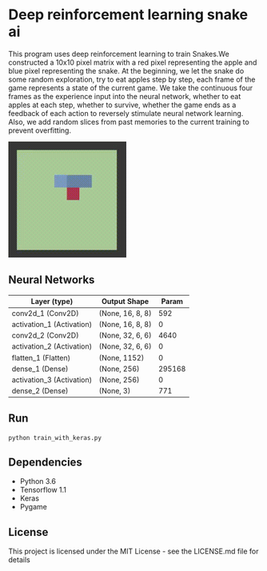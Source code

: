 # Deep reinforcement learning snake ai
This program uses deep reinforcement learning to train Snakes.We constructed a 10x10 pixel matrix with a red pixel representing the apple and blue pixel representing the snake. At the beginning, we let the snake do some random exploration, try to eat apples step by step, each frame of the game represents a state of the current game. We take the continuous four frames as the experience input into the neural network, whether to eat apples at each step, whether to survive, whether the game ends as a feedback of each action to reversely stimulate neural network learning. Also, we add random slices from past memories to the current training to prevent overfitting.

![gif](https://raw.githubusercontent.com/FitzLu/drl-snake-ai/master/images/run.gif)

## Neural Networks
| Layer (type)              | Output Shape     | Param  |
|---------------------------|------------------|--------|
| conv2d_1 (Conv2D)         | (None, 16, 8, 8) | 592    |
| activation_1 (Activation) | (None, 16, 8, 8) | 0      |
| conv2d_2 (Conv2D)         | (None, 32, 6, 6) | 4640   |
| activation_2 (Activation) | (None, 32, 6, 6) | 0      |
| flatten_1 (Flatten)       | (None, 1152)     | 0      |
| dense_1 (Dense)           | (None, 256)      | 295168 |
| activation_3 (Activation) | (None, 256)      | 0      |
| dense_2 (Dense)           | (None, 3)        | 771    |

## Run
```
python train_with_keras.py
```

## Dependencies
- Python 3.6
- Tensorflow 1.1
- Keras
- Pygame

## License
This project is licensed under the MIT License - see the LICENSE.md file for details